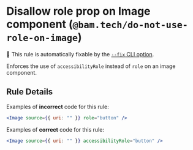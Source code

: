 # Disallow role prop on Image component (`@bam.tech/do-not-use-role-on-image`)

🔧 This rule is automatically fixable by the [`--fix` CLI option](https://eslint.org/docs/latest/user-guide/command-line-interface#--fix).

<!-- end auto-generated rule header -->

Enforces the use of `accessibilityRole` instead of `role` on an image component.

## Rule Details

Examples of **incorrect** code for this rule:

```jsx
<Image source={{ uri: "" }} role="button" />
```

Examples of **correct** code for this rule:

```jsx
<Image source={{ uri: "" }} accessibilityRole="button" />
```
